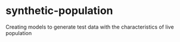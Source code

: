 # synthetic-population
Creating models to generate test data with the characteristics of live population
